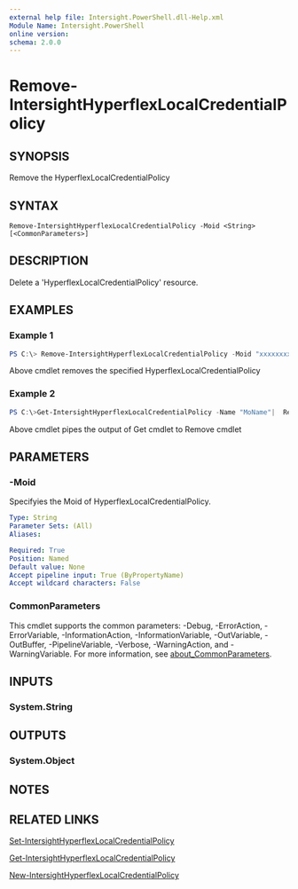 ```yaml
---
external help file: Intersight.PowerShell.dll-Help.xml
Module Name: Intersight.PowerShell
online version:
schema: 2.0.0
---
```


# Remove-IntersightHyperflexLocalCredentialPolicy

## SYNOPSIS
Remove the HyperflexLocalCredentialPolicy

## SYNTAX

```
Remove-IntersightHyperflexLocalCredentialPolicy -Moid <String> [<CommonParameters>]
```

## DESCRIPTION
Delete a &apos;HyperflexLocalCredentialPolicy&apos; resource.

## EXAMPLES

### Example 1
```powershell
PS C:\> Remove-IntersightHyperflexLocalCredentialPolicy -Moid "xxxxxxxxxxxxxxxxxxxxxxxxxxx"
```
Above cmdlet removes the specified HyperflexLocalCredentialPolicy 

### Example 2
```powershell
PS C:\>Get-IntersightHyperflexLocalCredentialPolicy -Name "MoName"|  Remove-IntersightHyperflexLocalCredentialPolicy
```
Above cmdlet pipes the output of Get cmdlet to Remove cmdlet

## PARAMETERS

### -Moid
Specifyies the Moid of HyperflexLocalCredentialPolicy.

```yaml
Type: String
Parameter Sets: (All)
Aliases:

Required: True
Position: Named
Default value: None
Accept pipeline input: True (ByPropertyName)
Accept wildcard characters: False
```

### CommonParameters
This cmdlet supports the common parameters: -Debug, -ErrorAction, -ErrorVariable, -InformationAction, -InformationVariable, -OutVariable, -OutBuffer, -PipelineVariable, -Verbose, -WarningAction, and -WarningVariable. For more information, see [about_CommonParameters](http://go.microsoft.com/fwlink/?LinkID=113216).

## INPUTS

### System.String

## OUTPUTS

### System.Object
## NOTES

## RELATED LINKS

[Set-IntersightHyperflexLocalCredentialPolicy](./Set-IntersightHyperflexLocalCredentialPolicy.md)

[Get-IntersightHyperflexLocalCredentialPolicy](./Get-IntersightHyperflexLocalCredentialPolicy.md)

[New-IntersightHyperflexLocalCredentialPolicy](./New-IntersightHyperflexLocalCredentialPolicy.md)


